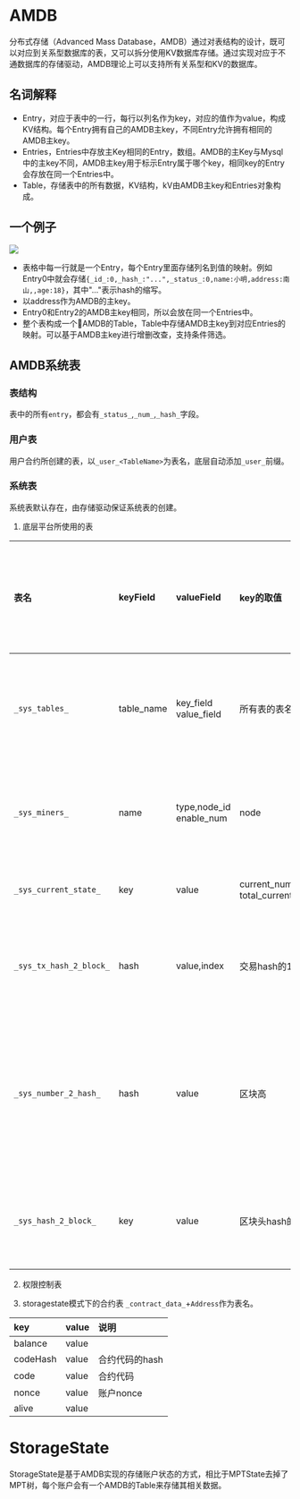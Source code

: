 # AMDB

分布式存储（Advanced Mass Database，AMDB）通过对表结构的设计，既可以对应到关系型数据库的表，又可以拆分使用KV数据库存储。通过实现对应于不通数据库的存储驱动，AMDB理论上可以支持所有关系型和KV的数据库。

## 名词解释

- Entry，对应于表中的一行，每行以列名作为key，对应的值作为value，构成KV结构。每个Entry拥有自己的AMDB主key，不同Entry允许拥有相同的AMDB主key。
- Entries，Entries中存放主Key相同的Entry，数组。AMDB的主Key与Mysql中的主key不同，AMDB主key用于标示Entry属于哪个key，相同key的Entry会存放在同一个Entries中。
- Table，存储表中的所有数据，KV结构，kV由AMDB主key和Entries对象构成。

## 一个例子

![](../../../images/storage/example.png)

- 表格中每一行就是一个Entry，每个Entry里面存储列名到值的映射。例如Entry0中就会存储`{_id_:0,_hash_:"...",_status_:0,name:小明,address:南山,,age:18}`，其中"..."表示hash的缩写。
- 以address作为AMDB的主key。
- Entry0和Entry2的AMDB主key相同，所以会放在同一个Entries中。
- 整个表构成一个AMDB的Table，Table中存储AMDB主key到对应Entries的映射。可以基于AMDB主key进行增删改查，支持条件筛选。

## AMDB系统表

### 表结构
表中的所有`entry`，都会有`_status_`,`_num_`,`_hash_`字段。

### 用户表
用户合约所创建的表，以`_user_<TableName>`为表名，底层自动添加`_user_`前缀。

### 系统表

系统表默认存在，由存储驱动保证系统表的创建。
1. 底层平台所使用的表

| 表名                    | keyField   | valueField              | key的取值                                      | 权限控制是否生效 | 表存储数据说明                           |
| :---------------------- | :--------- | :---------------------- | :--------------------------------------------- | :--------------- | :--------------------------------------- |
| `_sys_tables_`          | table_name | key_field value_field   | 所有表的表名                                   | 是               | 存储所有表的结构，以表名为主键           |
| `_sys_miners_`          | name       | type,node_id enable_num | node                                           | 是               | 存储共识节点和观察节点的列表             |
| `_sys_current_state_`   | key        | value                   | current_number total_current_transaction_count | 否               | 存储最新的状态                           |
| `_sys_tx_hash_2_block_` | hash       | value,index             | 交易hash的16进制                               | 否               | 存储交易hash到区块号的映射               |
| `_sys_number_2_hash_`   | hash       | value                   | 区块高                                         | 否               | 存储区块号到区块头hash的16进制表示的映射 |
| `_sys_hash_2_block_`    | key        | value                   | 区块头hash的16进制                             | 否               | 存储hash到序列化的区块数据               |

2. 权限控制表

3. storagestate模式下的合约表
`_contract_data_`+`Address`作为表名。

| key      | value | 说明           |
| :------- | :---- | :------------- |
| balance  | value |
| codeHash | value | 合约代码的hash |
| code     | value | 合约代码       |
| nonce    | value | 账户nonce      |
| alive    | value |

# StorageState

StorageState是基于AMDB实现的存储账户状态的方式，相比于MPTState去掉了MPT树，每个账户会有一个AMDB的Table来存储其相关数据。

